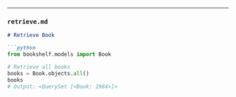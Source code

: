 
---

### **`retrieve.md`**

```markdown
# Retrieve Book

```python
from bookshelf.models import Book

# Retrieve all books
books = Book.objects.all()
books
# Output: <QuerySet [<Book: 1984>]>

